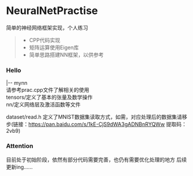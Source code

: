 # NeuralNetPractise
简单的神经网络框架实现，个人练习

> + CPP代码实现
> + 矩阵运算使用Eigen库
> + 简单思路搭建NN框架，以供参考

### Hello
|-- mynn  
请参考prac.cpp文件了解相关的使用  
tensors/定义了基本的张量及数学操作  
nn/定义网络层及激活函数等文件  

dataset/read.h 定义了MNIST数据集读取方式，如需，对应处理后的数据集请移步(链接：https://pan.baidu.com/s/1kE-CjS9dWA3gADNBnRYQWw 
提取码：2vb9) 

### Attention
目前处于初始阶段，依然有部分代码需要完善，也仍有需要优化处理的地方
后续更新ing......
